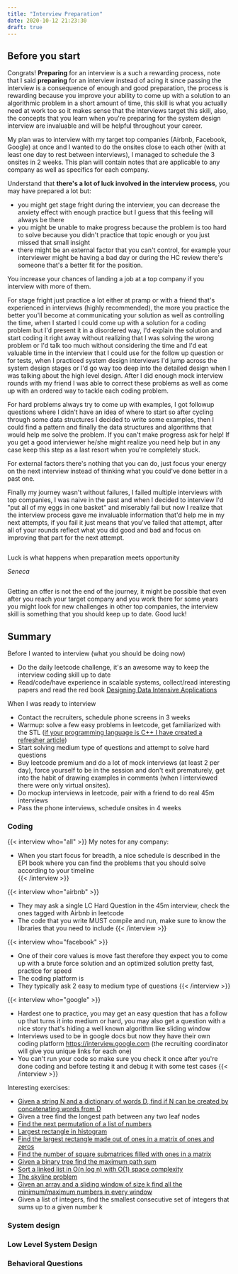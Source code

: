 ```yaml
---
title: "Interview Preparation"
date: 2020-10-12 21:23:30
draft: true
---
```


## Before you start

Congrats! **Preparing** for an interview is a such a rewarding process, note that I said **preparing** for an interview instead of
acing it since passing the interview is a consequence of enough and good preparation, the process is rewarding because
you improve your ability to come up with a solution to an algorithmic problem in a short amount of time, this skill is what you actually 
need at work too so it makes sense that the interviews target this skill, also, the concepts that you learn when you're preparing for the 
system design interview are invaluable and will be helpful throughout your career.

My plan was to interview with my target top companies (Airbnb, Facebook, Google) at once and I wanted to do the onsites close to each other (with at
least one day to rest between interviews), I managed to schedule the 3 onsites in 2 weeks. This plan will contain notes that are applicable 
to any company as well as specifics for each company.

Understand that **there's a lot of luck involved in the interview process**, you may have prepared a lot but:
 
- you might get stage fright during the interview, you can decrease the anxiety effect with enough practice but I guess that this feeling will always be there
- you might be unable to make progress because the problem is too hard to solve because you didn't practice that topic enough or you just missed that small insight
- there might be an external factor that you can't control, for example your interviewer might be having a bad day or during the HC review there's someone that's a better fit for the position. 

You increase your chances of landing a job at a top company if you interview with more of them.

For stage fright just practice a lot either at pramp or with a friend that's experienced in interviews (highly recommended), 
the more you practice the better you'll become at communicating your solution as well as controlling the time, 
when I started I could come up with a solution for a coding problem but I'd present it in a disordered way, I'd explain the solution and start coding it right
away without realizing that I was solving the wrong problem or I'd talk too much without considering the time and I'd eat valuable time in the interview that I could
use for the follow up question or for tests, when I practiced system design interviews I'd jump across the system design
stages or I'd go way too deep into the detailed design when I was talking about the high level design. After I did enough mock
interview rounds with my friend I was able to correct these problems as well as come up with an ordered way to tackle each coding problem.

For hard problems always try to come up with examples, I got followup questions where I didn't have an idea of where to start
so after cycling through some data structures I decided to write some examples, then I could find a pattern and finally
the data structures and algorithms that would help me solve the problem. If you can't make progress ask for help! If you get
a good interviewer he/she might realize you need help but in any case keep this step as a last resort when you're completely stuck.

For external factors there's nothing that you can do, just focus your energy on the next interview instead of thinking what you could've done better
in a past one.

Finally my journey wasn't without failures, I failed multiple interviews with top companies, I was naive in the past and when I decided to 
interview I'd "put all of my eggs in one basket" and miserably fail but now I realize that the interview process gave me invaluable information that'd help me in my next attempts, 
if you fail it just means that you've failed that attempt, after all of your rounds reflect what you did good and bad and focus on improving 
that part for the next attempt.

<div class="columns is-mobile is-size-3">
<div class="column is-half is-offset-one-quarter">
<p><span class="quote-highlight">Luck</span> is what happens when <span class="quote-highlight">preparation</span> meets <span class="quote-highlight">opportunity</span></p>
<p class="has-text-right"><i>Seneca</i></p>
</div>
</div>

Getting an offer is not the end of the journey, it might be possible that even after you reach your target company and you
work there for some years you might look for new challenges in other top companies, the interview skill is something
that you should keep up to date. Good luck! 

## Summary

Before I wanted to interview (what you should be doing now)

- Do the daily leetcode challenge, it's an awesome way to keep the interview coding skill up to date
- Read/code/have experience in scalable systems, collect/read interesting papers and read the red book [Designing Data Intensive Applications](https://dataintensive.net/)

When I was ready to interview

- Contact the recruiters, schedule phone screens in 3 weeks
- Warmup: solve a few easy problems in leetcode, get familiarized with the STL ([if your programming language is C++ I have created a refresher article](/notes/computer-science/programming-languages/cpp-refresher/))
- Start solving medium type of questions and attempt to solve hard questions
- Buy leetcode premium and do a lot of mock interviews (at least 2 per day), force yourself to be in the session and don't exit prematurely, 
get into the habit of drawing examples in comments (when I interviewed there were only virtual onsites). 
- Do mockup interviews in leetcode, pair with a friend to do real 45m interviews
- Pass the phone interviews, schedule onsites in 4 weeks

### Coding

{{< interview who="all" >}}
My notes for any company:

- When you start focus for breadth, a nice schedule is described in the EPI book where you can find the problems that 
you should solve according to your timeline  
{{< /interview >}}

{{< interview who="airbnb" >}}
- They may ask a single LC Hard Question in the 45m interview, check the ones tagged with Airbnb in leetcode
- The code that you write MUST compile and run, make sure to know the libraries that you need to include 
{{< /interview >}}

{{< interview who="facebook" >}}
- One of their core values is move fast therefore they expect you to come up with a brute force solution and an
optimized solution pretty fast, practice for speed
- The coding platform is 
- They typically ask 2 easy to medium type of questions
{{< /interview >}}

{{< interview who="google" >}}
- Hardest one to practice, you may get an easy question that has a follow up that turns it into medium or hard, you
may also get a question with a nice story that's hiding a well known algorithm like sliding window
- Interviews used to be in google docs but now they have their own coding platform https://interview.google.com (the 
recruiting coordinator will give you unique links for each one)
- You can't run your code so make sure you check it once after you're done coding and before testing it and debug it
with some test cases
{{< /interview >}}

Interesting exercises:

- [Given a string N and a dictionary of words D, find if N can be created by concatenating words from D](https://leetcode.com/problems/word-break/description/)
- Given a tree find the longest path between any two leaf nodes
- [Find the next permutation of a list of numbers](https://leetcode.com/problems/next-permutation/description/)
- [Largest rectangle in histogram](https://leetcode.com/problems/largest-rectangle-in-histogram/)
- [Find the largest rectangle made out of ones in a matrix of ones and zeros](https://leetcode.com/problems/maximal-rectangle/description/)
- [Find the number of square submatrices filled with ones in a matrix](https://leetcode.com/problems/count-square-submatrices-with-all-ones/)
- [Given a binary tree find the maximum path sum](https://leetcode.com/problems/binary-tree-maximum-path-sum/description/)
- [Sort a linked list in O(n log n) with O(1) space complexity](https://leetcode.com/problems/sort-list/description/)
- [The skyline problem](https://leetcode.com/problems/the-skyline-problem/)
- [Given an array and a sliding window of size k find all the minimum/maximum numbers in every window](https://leetcode.com/problems/sliding-window-maximum/description/)
- Given a list of integers, find the smallest consecutive set of integers that sums up to a given number k

### System design

### Low Level System Design

### Behavioral Questions
